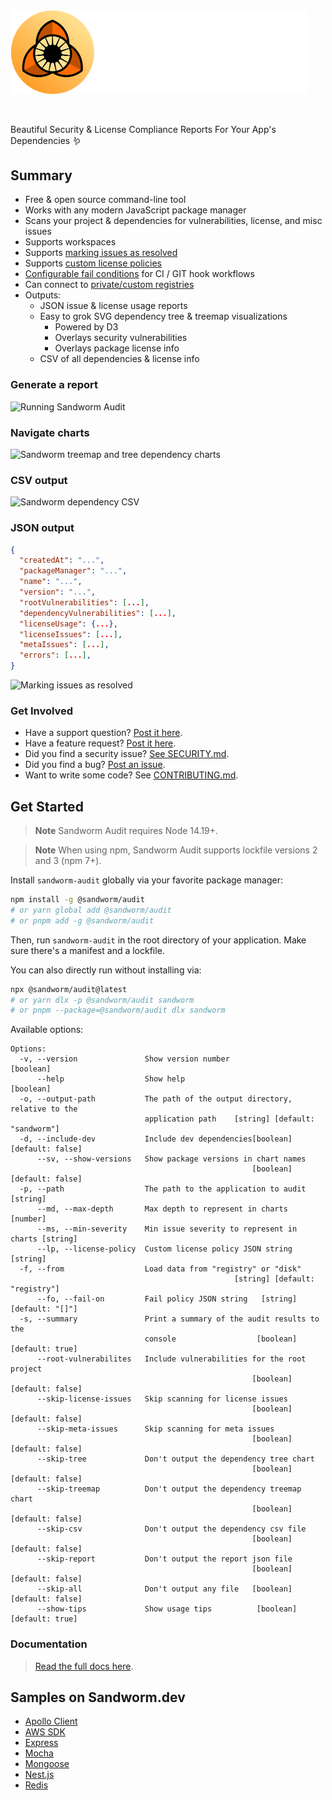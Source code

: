<!-- Sandworm Logo -->
<picture>
  <source media="(prefers-color-scheme: dark)" srcset="logo-dark.png">
  <source media="(prefers-color-scheme: light)" srcset="logo-light.png">
  <img alt="Sandworm Audit" src="logo-dark.png" width="478">
</picture>

<!-- A spacer -->
<p>&nbsp;</p>

Beautiful Security & License Compliance Reports For Your App's Dependencies 🪱

## Summary

- Free & open source command-line tool
- Works with any modern JavaScript package manager
- Scans your project & dependencies for vulnerabilities, license, and misc issues
- Supports workspaces
- Supports [marking issues as resolved](https://docs.sandworm.dev/audit/resolving-issues)
- Supports [custom license policies](https://docs.sandworm.dev/audit/license-policies)
- [Configurable fail conditions](https://docs.sandworm.dev/audit/fail-policies) for CI / GIT hook workflows
- Can connect to [private/custom registries](https://docs.sandworm.dev/audit/custom-registries)
- Outputs:
  - JSON issue & license usage reports
  - Easy to grok SVG dependency tree & treemap visualizations
    - Powered by D3
    - Overlays security vulnerabilities
    - Overlays package license info
  - CSV of all dependencies & license info

### Generate a report

![Running Sandworm Audit](https://assets.sandworm.dev/showcase/audit-terminal-output.gif)

### Navigate charts

![Sandworm treemap and tree dependency charts](https://assets.sandworm.dev/showcase/treemap-and-tree.png)

### CSV output

![Sandworm dependency CSV](https://assets.sandworm.dev/showcase/csv-snip.png)

### JSON output

```json
{
  "createdAt": "...",
  "packageManager": "...",
  "name": "...",
  "version": "...",
  "rootVulnerabilities": [...],
  "dependencyVulnerabilities": [...],
  "licenseUsage": {...},
  "licenseIssues": [...],
  "metaIssues": [...],
  "errors": [...],
}
```

![Marking issues as resolved](https://user-images.githubusercontent.com/5381731/224849330-226ef881-ffbf-4819-ba32-e434c8358f60.png)

### Get Involved

- Have a support question? [Post it here](https://github.com/sandworm-hq/sandworm-audit/discussions/categories/q-a).
- Have a feature request? [Post it here](https://github.com/sandworm-hq/sandworm-audit/discussions/categories/ideas).
- Did you find a security issue? [See SECURITY.md](SECURITY.md).
- Did you find a bug? [Post an issue](https://github.com/sandworm-hq/sandworm-audit/issues/new/choose).
- Want to write some code? See [CONTRIBUTING.md](CONTRIBUTING.md).

## Get Started

> **Note**
> Sandworm Audit requires Node 14.19+.

> **Note**
> When using npm, Sandworm Audit supports lockfile versions 2 and 3 (npm 7+).

Install `sandworm-audit` globally via your favorite package manager:

```bash
npm install -g @sandworm/audit
# or yarn global add @sandworm/audit
# or pnpm add -g @sandworm/audit
```

Then, run `sandworm-audit` in the root directory of your application. Make sure there's a manifest and a lockfile.

You can also directly run without installing via:

```bash
npx @sandworm/audit@latest
# or yarn dlx -p @sandworm/audit sandworm
# or pnpm --package=@sandworm/audit dlx sandworm
```

Available options:

```
Options:
  -v, --version               Show version number                      [boolean]
      --help                  Show help                                [boolean]
  -o, --output-path           The path of the output directory, relative to the
                              application path    [string] [default: "sandworm"]
  -d, --include-dev           Include dev dependencies[boolean] [default: false]
      --sv, --show-versions   Show package versions in chart names
                                                      [boolean] [default: false]
  -p, --path                  The path to the application to audit      [string]
      --md, --max-depth       Max depth to represent in charts          [number]
      --ms, --min-severity    Min issue severity to represent in charts [string]
      --lp, --license-policy  Custom license policy JSON string         [string]
  -f, --from                  Load data from "registry" or "disk"
                                                  [string] [default: "registry"]
      --fo, --fail-on         Fail policy JSON string   [string] [default: "[]"]
  -s, --summary               Print a summary of the audit results to the
                              console                  [boolean] [default: true]
      --root-vulnerabilites   Include vulnerabilities for the root project
                                                      [boolean] [default: false]
      --skip-license-issues   Skip scanning for license issues
                                                      [boolean] [default: false]
      --skip-meta-issues      Skip scanning for meta issues
                                                      [boolean] [default: false]
      --skip-tree             Don't output the dependency tree chart
                                                      [boolean] [default: false]
      --skip-treemap          Don't output the dependency treemap chart
                                                      [boolean] [default: false]
      --skip-csv              Don't output the dependency csv file
                                                      [boolean] [default: false]
      --skip-report           Don't output the report json file
                                                      [boolean] [default: false]
      --skip-all              Don't output any file   [boolean] [default: false]
      --show-tips             Show usage tips          [boolean] [default: true]
```

### Documentation

> [Read the full docs here](https://docs.sandworm.dev/audit).

## Samples on Sandworm.dev

- [Apollo Client](https://sandworm.dev/npm/package/apollo-client)
- [AWS SDK](https://sandworm.dev/npm/package/aws-sdk)
- [Express](https://sandworm.dev/npm/package/express)
- [Mocha](https://sandworm.dev/npm/package/mocha)
- [Mongoose](https://sandworm.dev/npm/package/mongoose)
- [Nest.js](https://sandworm.dev/npm/package/@nestjs/cli)
- [Redis](https://sandworm.dev/npm/package/redis)
